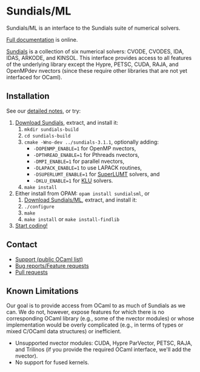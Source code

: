 Sundials/ML
===========

Sundials/ML is an interface to the Sundials suite of numerical solvers.

[Full documentation](http://inria-parkas.github.io/sundialsml/) is online.

[Sundials](http://computation.llnl.gov/casc/sundials/main.html) is a 
collection of six numerical solvers:
CVODE, CVODES, IDA, IDAS, ARKODE, and KINSOL.
This interface provides access to all features of the underlying library 
except the Hypre, PETSC, CUDA, RAJA, and OpenMPdev nvectors (since these 
require other libraries that are not yet interfaced for OCaml).

Installation
------------
See our [detailed notes](http://inria-parkas.github.io/sundialsml/#running), 
or try:

1. [Download Sundials](http://computation.llnl.gov/casc/sundials/download/download.php), extract, and install it:
    1. `mkdir sundials-build`
    2. `cd sundials-build`
    3. `cmake -Wno-dev ../sundials-3.1.1`, optionally adding:
        - `-DOPENMP_ENABLE=1` for OpenMP nvectors,
        - `-DPTHREAD_ENABLE=1` for Pthreads nvectors,
        - `-DMPI_ENABLE=1` for parallel nvectors,
        - `-DLAPACK_ENABLE=1` to use LAPACK routines,
        - `-DSUPERLUMT_ENABLE=1` for 
          [SuperLUMT](http://crd-legacy.lbl.gov/~xiaoye/SuperLU/#superlu_mt) 
          solvers, and
        - `-DKLU_ENABLE=1` for 
          [KLU](http://faculty.cse.tamu.edu/davis/suitesparse.html) solvers.
    4. `make install`
2. Either install from OPAM: `opam install sundialsml`, or
    1. [Download Sundials/ML](https://github.com/inria-parkas/sundialsml/releases), extract, and install it:
    2. `./configure`
    3. `make`
    4. `make install` or `make install-findlib`
3. [Start coding!](http://inria-parkas.github.io/sundialsml/#running)

Contact
-------
* [Support (public OCaml list)](mailto:caml-list@inria.fr?subject=Sundials/ML:)
* [Bug reports/Feature requests](https://github.com/inria-parkas/sundialsml/issues/new)
* [Pull requests](https://github.com/inria-parkas/sundialsml/compare)

Known Limitations
-----------------
Our goal is to provide access from OCaml to as much of Sundials as we can. 
We do not, however, expose features for which there is no corresponding 
OCaml library (e.g., some of the nvector modules) or whose implementation 
would be overly complicated (e.g., in terms of types or mixed C/OCaml data 
structures) or inefficient.

* Unsupported nvector modules: CUDA, Hypre ParVector, PETSC, RAJA, and 
  Trilinos (if you provide the required OCaml interface, we'll add the 
  nvector).
* No support for fused kernels.

